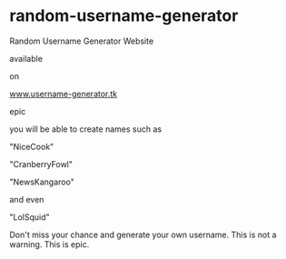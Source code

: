 # random-username-generator
Random Username Generator Website

available

on

www.username-generator.tk

epic

you will be able to create names such as

"NiceCook"

"CranberryFowl"

"NewsKangaroo"

and even

"LolSquid"


Don't miss your chance and generate your own username. This is not a warning. This is epic.
